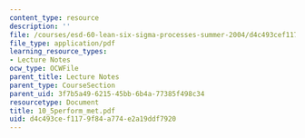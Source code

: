 ```yaml
---
content_type: resource
description: ''
file: /courses/esd-60-lean-six-sigma-processes-summer-2004/d4c493cef1179f84a774e2a19ddf7920_10_5perform_met.pdf
file_type: application/pdf
learning_resource_types:
- Lecture Notes
ocw_type: OCWFile
parent_title: Lecture Notes
parent_type: CourseSection
parent_uid: 3f7b5a49-6215-45bb-6b4a-77385f498c34
resourcetype: Document
title: 10_5perform_met.pdf
uid: d4c493ce-f117-9f84-a774-e2a19ddf7920
---
```


